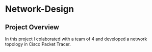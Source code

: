 # Network-Design


## Project Overview
In this project I colaborated with a team of 4 and developed a network topology in Cisco Packet Tracer.
